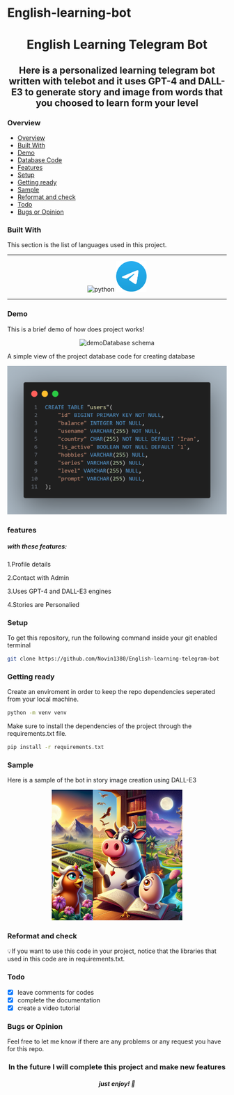 # English-learning-bot
<h1 align="center">English Learning Telegram Bot</h1> 
<h2 align="center">Here is a personalized learning telegram bot written with telebot and it uses<strong> GPT-4 and DALL-E3 </strong>to generate story and image from words that you choosed to learn form your level</h2>


### Overview
- [Overview](#overview)
- [Built With](#Built-With)
- [Demo](#demo)
- [Database Code](#database-code)
- [Features](#features)
- [Setup](#setup)
- [Getting ready](#getting-ready)
- [Sample](#sample)
- [Reformat and check](#reformat-and-check)
- [Todo](#todo)
- [Bugs or Opinion](#bugs-or-opinion)


### Built With
<p> This section is the list of languages used in this project.</p>

---

<p align="center" >
<img src="https://hugovk.github.io/python-logos/img/EuroPython%20Society.png" alt="python" margin="20px"  width="70" height="70"/>
<img src="https://github.com/Novin1380/English-learning-telegram-bot/blob/main/demo/Telegram.png" alt="Telegram" margin="20px"  width="70" height="70"/>
</p>

---

### Demo
This is a brief demo of how does project works!
<p align="center">
<img src="https://github.com/Novin1380/English-learning-telegram-bot/blob/main/demo/Demo.mp4" alt="demo" width="300/>
</p>


### Database schema
A simple view of the project database code for creating database
<p align="center">
<img src="https://github.com/Novin1380/English-learning-telegram-bot/blob/main/demo/sql-code.png" alt="database code" width="600"/>
</p>

### features
<h5>with these features:</h5>
 <p>1.Profile details</p>
 <p>2.Contact with Admin</p>
 <p>3.Uses GPT-4 and DALL-E3 engines</p>
 <p>4.Stories are Personalied</p>


### Setup
To get this repository, run the following command inside your git enabled terminal
```bash
git clone https://github.com/Novin1380/English-learning-telegram-bot
```


### Getting ready
Create an enviroment in order to keep the repo dependencies seperated from your local machine.
```bash
python -m venv venv
```

Make sure to install the dependencies of the project through the requirements.txt file.
```bash
pip install -r requirements.txt
```

### Sample
Here is a sample of the bot in story image creation using DALL-E3
<p align="center">
<img src="https://github.com/Novin1380/English-learning-telegram-bot/blob/main/demo/Cow-Egg.png" alt="Sample" width="300"/>
</p>

### Reformat and check
💡If you want to use this code in your project, notice that the libraries that used in this code are in requirements.txt.

### Todo
- [x] leave comments for codes
- [x] complete the documentation
- [x] create a video tutorial

### Bugs or Opinion
Feel free to let me know if there are any problems or any request you have for this repo.

<h3 align="center" color="red">In the future I will complete this project and make new features</h3>

<h5 align="center">just enjoy! 👋</h5>